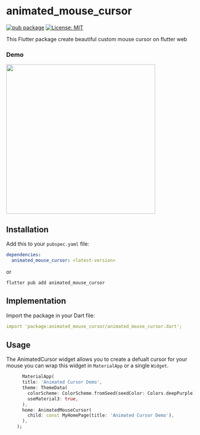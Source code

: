 # animated_mouse_cursor

[![pub package](https://img.shields.io/pub/v/animated_mouse_cursor.svg)](https://pub.dartlang.org/packages/animated_mouse_cursor)
[![License: MIT](https://img.shields.io/badge/license-MIT-blue.svg)](https://opensource.org/licenses/MIT)

This Flutter package create beautiful custom mouse cursor on flutter web

### Demo

<IMG height="400px" src="https://raw.githubusercontent.com/bijith-git/animated_mouse_cursor/master/example/demo%20video/demo.mp4"></IMG>

## Installation

Add this to your `pubspec.yaml` file:

```yaml
dependencies:
  animated_mouse_cursor: <latest-version>
```

or

```shell
flutter pub add animated_mouse_cursor
```

## Implementation

Import the package in your Dart file:

```yaml
import 'package:animated_mouse_cursor/animated_mouse_cursor.dart';
```

## Usage

The AnimatedCursor widget allows you to create a defualt cursor for your mouse you can wrap this widget in `MaterialApp` or a single `Widget`.

```dart
      MaterialApp(
      title: 'Animated Cursor Demo',
      theme: ThemeData(
        colorScheme: ColorScheme.fromSeed(seedColor: Colors.deepPurple),
        useMaterial3: true,
      ),
      home: AnimatedMouseCursor(
        child: const MyHomePage(title: 'Animated Cursor Demo'),
      ),
    );

```

<!--
The AnimatedCursorMouseRegion widget create a custom animation for your selected widget by wraping that widget.

```dart
        AnimatedCursorMouseRegion(
          heightMultiplyer: 5,
          child: Text(
            "Hover Widget Animation",
            style: Theme.of(context).textTheme.titleLarge,
          ),
        ),
``` -->
